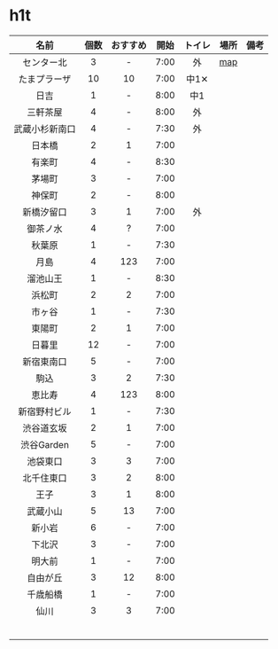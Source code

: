 # h1t

|名前|個数|おすすめ|開始|トイレ|場所|備考|
|:-:|:-:|:-:|:-:|:-:|:-:|:-:|
|センター北|3|-|7:00|外|[map](https://goo.gl/maps/5rQJAigqMmDuRknXA)||
|たまプラーザ|10|10|7:00|中1✕|||
|日吉|1|-|8:00|中1|||
|三軒茶屋|4|-|8:00|外|||
|武蔵小杉新南口|4|-|7:30|外|||
|日本橋|2|1|7:00||||
|有楽町|4|-|8:30||||
|茅場町|3|-|7:00||||
|神保町|2|-|8:00||||
|新橋汐留口|3|1|7:00|外|||
|御茶ノ水|4|?|7:00||||
|秋葉原|1|-|7:30||||
|月島|4|123|7:00||||
|溜池山王|1|-|8:30||||
|浜松町|2|2|7:00||||
|市ヶ谷|1|-|7:30||||
|東陽町|2|1|7:00||||
|日暮里|12|-|7:00||||
|新宿東南口|5|-|7:00||||
|駒込|3|2|7:30||||
|恵比寿|4|123|8:00||||
|新宿野村ビル|1|-|7:30||||
|渋谷道玄坂|2|1|7:00||||
|渋谷Garden|5|-|7:00||||
|池袋東口|3|3|7:00||||
|北千住東口|3|2|8:00||||
|王子|3|1|8:00||||
|武蔵小山|5|13|7:00||||
|新小岩|6|-|7:00||||
|下北沢|3|-|7:00||||
|明大前|1|-|7:00||||
|自由が丘|3|12|8:00||||
|千歳船橋|1|-|7:00||||
|仙川|3|3|7:00||||
||||||||
||||||||
||||||||
||||||||
||||||||
||||||||



